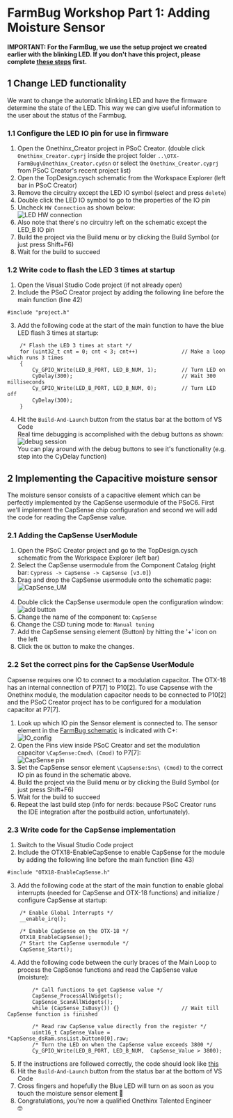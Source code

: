 # FarmBug Workshop Part 1: Adding Moisture Sensor

**IMPORTANT: For the FarmBug, we use the setup project we created earlier with the blinking LED. If you don't have this project, please complete [these steps](https://github.com/onethinx/Workshop_29May2023#2-farmbug-project-chip-configuration-firmware-coding-and-debugging) first.**

## 1 Change LED functionality
We want to change the automatic blinking LED and have the firmware determine the state of the LED. This way we can give useful information to the user about the status of the Farmbug.

### 1.1 Configure the LED IO pin for use in firmware 
1. Open the Onethinx_Creator project in PSoC Creator. (double click `Onethinx_Creator.cyprj` inside the project folder `..\OTX-FarmBug\Onethinx_Creator.cydsn` or select the `Onethinx_Creator.cyprj` from PSoC Creator's recent project list)
1. Open the TopDesign.cysch schematic from the Workspace Explorer (left bar in PSoC Creator)
1. Remove the circuitry except the LED IO symbol (select and press `delete`)
1. Double click the LED IO symbol to go to the properties of the IO pin
1. Uncheck `HW Connection` as shown below:<br>
![LED HW connection](https://github.com/onethinx/FarmBug_Workshop/blob/main/Assets/LED_HWconnect.png?raw=true)<br>
1. Also note that there's no circuitry left on the schematic except the LED_B IO pin
1. Build the project via the Build menu or by clicking the Build Symbol (or just press Shift+F6)
1. Wait for the build to succeed

### 1.2 Write code to flash the LED 3 times at startup
1. Open the Visual Studio Code project (if not already open)
2. Include the PSoC Creator project by adding the following line before the main function (line 42)<br>
```
#include "project.h"
```
3. Add the following code at the start of the main function to have the blue LED flash 3 times at startup:<br>
```
	/* Flash the LED 3 times at start */
	for (uint32_t cnt = 0; cnt < 3; cnt++)				// Make a loop which runs 3 times
	{
		Cy_GPIO_Write(LED_B_PORT, LED_B_NUM, 1);		// Turn LED on
		CyDelay(300);									// Wait 300 milliseconds
		Cy_GPIO_Write(LED_B_PORT, LED_B_NUM, 0);		// Turn LED off
		CyDelay(300);
	}
```
4. Hit the `Build-And-Launch` button from the status bar at the bottom of VS Code<br>
  Real time debugging is accomplished with the debug buttons as shown:<br>
![debug session](https://github.com/onethinx/FarmBug_Workshop/blob/main/Assets/debug_session.png?raw=true)<br>
  You can play around with the debug buttons to see it's functionality (e.g. step into the CyDelay function)
  
## 2 Implementing the Capacitive moisture sensor
The moisture sensor consists of a capacitive element which can be perfectly implemented by the CapSense usermodule of the PSoC6. First we'll implement the CapSense chip configuration and second we will add the code for reading the CapSense value.

### 2.1 Adding the CapSense UserModule
1. Open the PSoC Creator project and go to the TopDesign.cysch schematic from the Workspace Explorer (left bar)
1. Select the CapSense usermodule from the Component Catalog (right bar: `Cypress -> CapSense -> CapSense [v3.0]`)
1. Drag and drop the CapSense usermodule onto the schematic page:<br>
![CapSense_UM](https://github.com/onethinx/FarmBug_Workshop/blob/main/Assets/CapSense_UM.png?raw=true)<br><br>
1. Double click the CapSense usermodule open the configuration window:<br>
![add button](https://github.com/onethinx/FarmBug_Workshop/blob/main/Assets/add_button.png?raw=true)<br>
1. Change the name of the component to: `CapSense`
1. Change the CSD tuning mode to: `Manual tuning`
1. Add the CapSense sensing element (Button) by hitting the '+' icon on the left
1. Click the `OK` button to make the changes.

### 2.2 Set the correct pins for the CapSense UserModule
Capsense requires one IO to connect to a modulation capacitor. The OTX-18 has an internal connection of P7[7] to P10[2]. To use Capsense with the Onethinx module, the modulation capacitor needs to be connected to P10[2] and the PSoC Creator project has to be configured for a modulation capacitor at P7[7].
1. Look up which IO pin the Sensor element is connected to. The sensor element in the [FarmBug schematic](https://github.com/onethinx/Workshop_29May2023/blob/main/Assets/FarmBug_schematic.png?raw=true) is indicated with C+:<br>
![IO_config](https://github.com/onethinx/FarmBug_Workshop/blob/main/Assets/IO_config.png?raw=true)<br>
1. Open the Pins view inside PSoC Creator and set the modulation capacitor `\CapSense:Cmod\ (Cmod)` to P7[7]:<br>
![CapSense pin](https://github.com/onethinx/FarmBug_Workshop/blob/main/Assets/CapSense_pin.png?raw=true)<br>
1. Set the CapSense sensor element `\CapSense:Sns\ (Cmod)` to the correct IO pin as found in the schematic above.
1. Build the project via the Build menu or by clicking the Build Symbol (or just press Shift+F6)
1. Wait for the build to succeed
1. Repeat the last build step (info for nerds: because PSoC Creator runs the IDE integration after the postbuild action, unfortunately).

### 2.3 Write code for the CapSense implementation
1. Switch to the Visual Studio Code project
2. Include the OTX18-EnableCapSense to enable CapSense for the module by adding the following line before the main function (line 43)<br>
```
#include "OTX18-EnableCapSense.h"
```
3. Add the following code at the start of the main function to enable global interrupts (needed for CapSense and OTX-18 functions) and initialize / configure CapSense at startup:<br>
```
	/* Enable Global Interrupts */
	__enable_irq();

	/* Enable CapSense on the OTX-18 */
	OTX18_EnableCapSense();
	/* Start the CapSense usermodule */
	CapSense_Start();
```
4. Add the following code between the curly braces of the Main Loop to process the CapSense functions and read the CapSense value (moisture):<br>
```
		/* Call functions to get CapSense value */
		CapSense_ProcessAllWidgets();
		CapSense_ScanAllWidgets();
		while (CapSense_IsBusy()) {}					// Wait till CapSense function is finished

		/* Read raw CapSense value directly from the register */
		uint16_t CapSense_Value = *CapSense_dsRam.snsList.button0[0].raw;
		/* Turn the LED on when the CapSense value exceeds 3800 */
		Cy_GPIO_Write(LED_B_PORT, LED_B_NUM,  CapSense_Value > 3800);
```
5. If the instructions are followed correctly, the code should look like [this](https://github.com/onethinx/FarmBug_Workshop/blob/main/Assets/code_2.2.png?raw=true)
6. Hit the `Build-And-Launch` button from the status bar at the bottom of VS Code
7. Cross fingers and hopefully the Blue LED will turn on as soon as you touch the moisture sensor element 🎉
8. Congratulations, you're now a qualified Onethinx Talented Engineer<br>🤓
